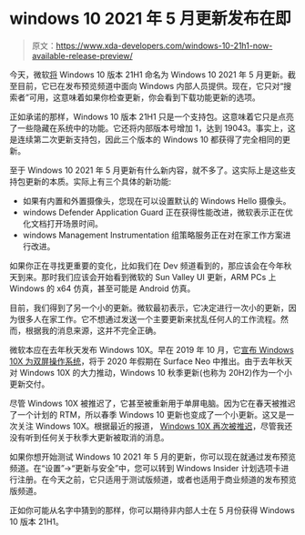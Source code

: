 # windows 10 2021 年 5 月更新发布在即

> 原文：<https://www.xda-developers.com/windows-10-21h1-now-available-release-preview/>

今天，微软[将](https://blogs.windows.com/windows-insider/2021/04/28/preparing-the-windows-10-may-2021-update-for-release/) Windows 10 版本 21H1 命名为 Windows 10 2021 年 5 月更新。截至目前，它已在发布预览频道中面向 Windows 内部人员提供。现在，它只对“搜索者”可用，这意味着如果你检查更新，你会看到下载功能更新的选项。

正如承诺的那样，Windows 10 版本 21H1 只是一个支持包。这意味着它只是点亮了一些隐藏在系统中的功能。它还将内部版本号增加 1，达到 19043。事实上，这是连续第二次更新支持包，因此三个版本的 Windows 10 都获得了完全相同的更新。

至于 Windows 10 2021 年 5 月更新有什么新内容，就不多了。这实际上是这些支持包更新的本质。实际上有三个具体的新功能:

*   如果有内置和外置摄像头，您现在可以设置默认的 Windows Hello 摄像头。
*   windows Defender Application Guard 正在获得性能改进，微软表示正在优化文档打开场景时间。
*   windows Management Instrumentation 组策略服务正在对在家工作方案进行改进。

如果你正在寻找更重要的变化，比如我们在 Dev 频道看到的，那应该会在今年秋天到来。那时我们应该会开始看到微软的 Sun Valley UI 更新，ARM PCs 上 Windows 的 x64 仿真，甚至可能是 Android 仿真。

目前，我们得到了另一个小的更新。微软最初表示，它决定进行一次小的更新，因为很多人在家工作。它不想通过发送一个主要更新来扰乱任何人的工作流程。然而，根据我的消息来源，这并不完全正确。

微软本应在去年秋天发布 Windows 10X。早在 2019 年 10 月，它[宣布 Windows 10X 为双屏操作系统](https://www.xda-developers.com/microsoft-surface-duo-suface-neo-surface-pro-7-surface-laptop-3/)，将于 2020 年假期在 Surface Neo 中推出。由于去年秋天对 Windows 10X 的大力推动，Windows 10 秋季更新(也称为 20H2)作为一个小更新交付。

尽管 Windows 10X 被推迟了，它甚至被重新用于单屏电脑。因为它在春天被推迟了一个计划的 RTM，所以春季 Windows 10 更新也变成了一个小更新。这又是一次关注 Windows 10X。根据最近的报道， [Windows 10X 再次被推迟](https://www.xda-developers.com/windows-10x-launch-second-half-2021/)，尽管我还没有听到任何关于秋季大更新被取消的消息。

如果你想开始测试 Windows 10 2021 年 5 月的更新，你可以现在就通过发布预览频道。在“设置”->“更新与安全”中，您可以转到 Windows Insider 计划选项卡进行注册。在今天之前，它只适用于测试版频道，或者也适用于商业频道的发布预览版频道。

正如你可能从名字中猜到的那样，你可以期待非内部人士在 5 月份获得 Windows 10 版本 21H1。